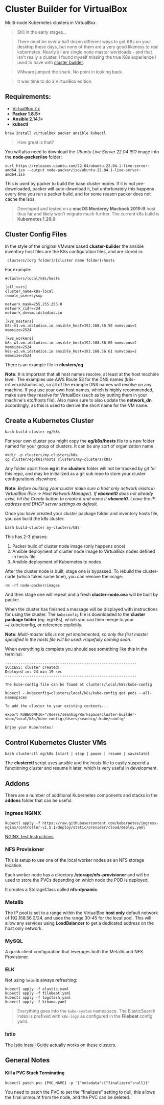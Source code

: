 Cluster Builder for VirtualBox
==============================

Multi-node Kubernetes clusters in VirtualBox.

>Still in the early stages...

>There must be over a half dozen different ways to get K8s on your desktop these days, but none of them are a very good likeness to real kubernetes.  Nearly all are single node master workloads - and that isn't really a cluster.  I found myself missing the true K8s experience I used to have with [cluster builder](https://github.com/ids/cluster-builder).

>VMware jumped the shark.  No point in looking back.  

>It was time to do a VirtualBox edition.

## Requirements:

- [VirtualBox 7.x](https://virtualbox.org/)
- __Packer 1.8.5+__ 
- __Ansible 2.14.1+__ 
- __kubectl__ 

`brew install virtualbox packer ansible kubectl`

> How great is that?

You will also need to download the _Ubuntu Live Server 22.04 ISO_ image into the __node-packer/iso__ folder:

```
curl https://releases.ubuntu.com/22.04/ubuntu-22.04.1-live-server-amd64.iso --output node-packer/iso/ubuntu-22.04.1-live-server-amd64.iso
```

This is used by packer to build the base cluster nodes.  If it is not pre-downloaded, packer will auto-download it, but unfortunately this happens every time you run a packer build, and for some reason packer does not cache the isos.

> Developed and tested on a __macOS Monterey Macbook 2019 i9__ host thus far and likely won't migrate much further.  The current k8s build is __Kubernetes 1.26.0__.

## Cluster Config Files
In the style of the original VMware based __cluster-builder__ the ansible inventory host files are the K8s configuration files, and are stored in:

```
 clusters/[org folder]/[cluster name folder]/hosts
```

For example:

```
#clusters/local/k8s/hosts

[all:vars]
cluster_name=k8s-local
remote_user=sysop

network_mask=255.255.255.0
network_cidr=/24
network_dn=vm.idstudios.io

[k8s_masters]
k8s-m1.vm.idstudios.io ansible_host=192.168.56.50 numvcpus=2 memsize=2524

[k8s_workers]
k8s-w1.vm.idstudios.io ansible_host=192.168.56.60 numvcpus=2 memsize=2524
k8s-w2.vm.idstudios.io ansible_host=192.168.56.61 numvcpus=2 memsize=2524

```

There is an example file in __clusters/eg__

__Note:__ It is important that all host names resolve, at least at the host machine level.  The examples use AWS Route 53 for the DNS names (k8s-m1.vm.idstudios.io), so all of the example DNS names will resolve on any machine.  If you use your own host names, which is highly recommended, make sure they resolve for VirtualBox (such as by putting them in your machine's etc/hosts file).  Also make sure to also update the __network_dn__ accordingly, as this is used to derrive the short name for the VM name.

## Create a Kubernetes Cluster

```
bash build-cluster eg/k8s
```
For your own cluster you might copy the __eg/k8s/hosts__ file to a new folder named for your group of clusters.  It can be any sort of organization name.

```
mkdir -p clusters/my-clusters/k8s
cp cluster/eg/k8s/hosts clusters/my-clusters/k8s/
```

Any folder apart from __eg__ in the __clusters__ folder will not be tracked by git for this repo, and may be initialized as a git sub repo to store your cluster configurations elsewhere.

__Note:__ _Before building your cluster make sure a host only network exists in VirtualBox (File -> Host Network Manager).  If __vboxnet0__ does not already exist, hit the Create button to create it and name it __vboxnet0__.  Leave the IP address and DHCP server settings as default._

Once you have created your cluster package folder and inventory hosts file, you can build the k8s cluster:

```
bash build-cluster my-clusters/k8s
```

This has 2-3 phases:

1. Packer build of cluster node image (only happens once)
2. Ansible deployment of cluster node image to VirtualBox nodes defined in hosts file
3. Ansible deployment of Kubernetes to nodes

After the cluster node is built, stage one is bypassed.  To rebuild the cluster-node (which takes some time), you can remove the image:

```
rm -rf node-packer/images
```
And then stage one will repeat and a fresh __cluster-node.ova__ will be built by packer.

When the cluster has finished a message will be displayed with instructions for using the cluster.  The `kubeconfig` file is downloaded to the __cluster package folder__ (eg. eg/k8s), which you can then merge to your ~/.kube/config, or reference explicitly.

__Note:__ _Multi-master k8s is not yet implemented, so only the first master specified in the hosts file will be used.  Hopefully coming soon._

When everything is complete you should see something like this in the terminal:

```
------------------------------------------------------------
SUCCESS: cluster created!
Deployed in: 24 min 19 sec
------------------------------------------------------------

The kube-config file can be found at clusters/local/k8s/kube-config

kubectl --kubeconfig=clusters/local/k8s/kube-config get pods --all-namespaces

To add the cluster to your existing contexts...

export KUBECONFIG="/Users/seanhig/Workspace/cluster-builder-vbox/local/k8s/kube-config:/Users/seanhig/.kube/config"

Enjoy your Kubernetes!
```

## Control Kubernetes Cluster VMs

```
bash clusterctl eg/k8s [start | stop | pause | resume | savestate]
```

The __clusterctl__ script uses ansible and the hosts file to easily suspend a functioning cluster and resume it later, which is very useful in development.


## Addons
There are a number of additional Kubernetes components and stacks in the __addons__ folder that can be useful.

### Ingress NGINX

```
kubectl apply -f https://raw.githubusercontent.com/kubernetes/ingress-nginx/controller-v1.5.1/deploy/static/provider/cloud/deploy.yaml
```
[NGINX Test Instructions](https://kubernetes.github.io/ingress-nginx/deploy/#local-testing)

### NFS Provisioner
This is setup to use one of the local worker nodes as an NFS storage location.

Each worker node has a directory __/storage/nfs-provisioner__ and will be used to store the PVCs depending on which node the POD is deployed.

It creates a StorageClass called __nfs-dynamic__.

### Metallb
The IP pool is set to a range within the VirtualBox __host only__ default network of 192.168.56.0/24, and uses the range 30-45 for the local pool.  This will allow any services using __LoadBalancer__ to get a dedicated address on the host only network.

### MySQL
A quick client configuration that leverages both the Metallb and NFS Provisioner.

### ELK
Not using `helm` is always refreshing:

```
kubectl apply -f elastic.yaml 
kubectl apply -f filebeat.yaml 
kubectl apply -f logstash.yaml 
kubectl apply -f kibana.yaml
```

> Everything goes into the `kube-system` namespace.  The ElasticSearch index is prefixed with `k8s-logs` as configured in the __Filebeat__ config yaml.

### Istio

The [Istio Install Guide](https://istio.io/latest/docs/setup/getting-started/#dashboard
) actually works on these clusters.

## General Notes

#### Kill a PVC Stuck Terminating

```
kubectl patch pvc {PVC_NAME} -p '{"metadata":{"finalizers":null}}'
```

You need to patch the PVC to set the “finalizers” setting to null, this allows the final unmount from the node, and the PVC can be deleted.


